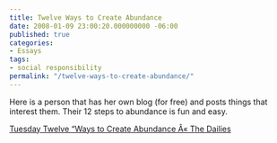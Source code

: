 ```yaml
---
title: Twelve Ways to Create Abundance
date: 2008-01-09 23:00:20.000000000 -06:00
published: true
categories:
- Essays
tags:
- social responsibility
permalink: "/twelve-ways-to-create-abundance/"
---
```

Here is a person that has her own blog (for free) and posts things that interest them.  Their 12 steps to abundance is fun and easy.

<a href="http://kimnixon.wordpress.com/2008/01/01/tuesday-twelve-ways-to-create-abundance/" rel="nofollow">Tuesday Twelve “Ways to Create Abundance Â« The Dailies</a></p>
